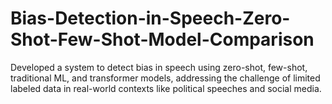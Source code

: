 # Bias-Detection-in-Speech-Zero-Shot-Few-Shot-Model-Comparison
Developed a system to detect bias in speech using zero-shot, few-shot, traditional ML, and transformer models, addressing the challenge of limited labeled data in real-world contexts like political speeches and social media.
